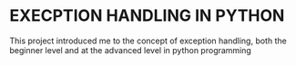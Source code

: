 # EXECPTION HANDLING IN PYTHON
This project introduced me to the concept of exception handling, both the beginner level and at the advanced level in python programming
